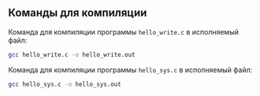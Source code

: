 ## Команды для компиляции 

Команда для компиляции программы `hello_write.c` в исполняемый файл:

```bash
gcc hello_write.c -o hello_write.out
```
Команда для компиляции программы `hello_sys.c` в исполняемый файл:
```bash
gcc hello_sys.c -o hello_sys.out
```

